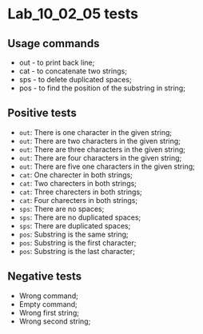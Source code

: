 # Lab_10_02_05 tests
## Usage commands
- out - to print back line;
- cat - to concatenate two strings;
- sps - to delete duplicated spaces;
- pos - to find the position of the substring in string;
## Positive tests
- `out`: There is one character in the given string;
- `out`: There are two characters in the given string;
- `out`: There are three characters in the given string;
- `out`: There are four characters in the given string;
- `out`: There are five one characters in the given string;
- `cat`: One charecter in both strings;
- `cat`: Two charecters in both strings;
- `cat`: Three charecters in both strings;
- `cat`: Four charecters in both strings;
- `sps`: There are no spaces;
- `sps`: There are no duplicated spaces;
- `sps`: There are duplicated spaces;
- `pos`: Substring is the same string;
- `pos`: Substring is the first character;
- `pos`: Substring is the last character;
## Negative tests
- Wrong command;
- Empty command;
- Wrong first string;
- Wrong second string;

